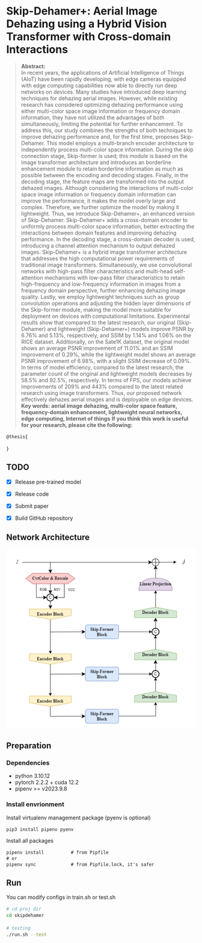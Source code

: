 # Skip-Dehamer+: Aerial Image Dehazing using a Hybrid Vision Transformer with Cross-domain Interactions
> **Abstract:**  
> In recent years, the applications of Artificial Intelligence of Things (AIoT) have been rapidly developing, with edge cameras equipped with edge computing capabilities now able to directly run deep networks on devices. Many studies have introduced deep learning techniques for dehazing aerial images. However, while existing research has considered optimizing dehazing performance using either multi-color space image information or frequency domain information, they have not utilized the advantages of both simultaneously, limiting the potential for further enhancement. To address this, our study combines the strengths of both techniques to improve dehazing performance and, for the first time, proposes Skip-Dehamer. This model employs a multi-branch encoder architecture to independently process multi-color space information. During the skip connection stage, Skip-former is used; this module is based on the image transformer architecture and introduces an borderline enhancement module to retain borderline information as much as possible between the encoding and decoding stages. Finally, in the decoding stage, the feature maps are transformed into the output dehazed images. Although considering the interactions of multi-color space image information or frequency domain information can improve the performance, it makes the model overly large and complex. Therefore, we further optimize the model by making it lightweight. Thus, we introduce Skip-Dehamer+, an enhanced version of Skip-Dehamer. Skip-Dehamer+ adds a cross-domain encoder to uniformly process multi-color space information, better extracting the interactions between domain features and improving dehazing performance. In the decoding stage, a cross-domain decoder is used, introducing a channel attention mechanism to output dehazed images. Skip-Dehamer+ is a hybrid image transformer architecture that addresses the high computational power requirements of traditional image transformers. Simultaneously, we use convolutional networks with high-pass filter characteristics and multi-head self-attention mechanisms with low-pass filter characteristics to retain high-frequency and low-frequency information in images from a frequency domain perspective, further enhancing dehazing image quality. Lastly, we employ lightweight techniques such as group convolution operations and adjusting the hidden layer dimensions of the Skip-former module, making the model more suitable for deployment on devices with computational limitations. Experimental results show that compared to the latest research, our original (Skip-Dehamer) and lightweight (Skip-Dehamer+) models improve PSNR by 6.76% and 5.13%, respectively, and SSIM by 1.14% and 1.06% on the RICE dataset. Additionally, on the Sate1K dataset, the original model shows an average PSNR improvement of 11.01% and an SSIM improvement of 0.29%, while the lightweight model shows an average PSNR improvement of 6.98%, with a slight SSIM decrease of 0.09%. In terms of model efficiency, compared to the latest research, the parameter count of the original and lightweight models decreases by 58.5% and 92.5%, respectively. In terms of FPS, our models achieve improvements of 209% and 443% compared to the latest related research using image transformers. Thus, our proposed network effectively dehazes aerial images and is deployable on edge devices.  
> **Key words: aerial image dehazing, multi-color space feature, frequency-domain enhancement, lightweight neural networks, edge computing, Internet of things**
**If you think this work is useful for your research, please cite the following:** 
```
@thesis{

}
```

## TODO
- [x] Release pre-trained model
- [x] Release code
- [x] Submit paper
- [x] Build GitHub repository


## Network Architecture
![image](./poster/Network%20overview.png)

## Preparation
### Dependencies
- python 3.10.12
- pytorch 2.2.2 + cuda 12.2
- pipenv >= v2023.9.8

### Install envrionment
Install virtualenv management package (pyenv is optional)
```shell
pip3 install pipenv pyenv
```
Install all packages
```shell
pipenv install          # from Pipfile
# or
pipenv sync             # from Pipfile.lock, it's safer
```

## Run
You can modify configs in train.sh or test.sh
```bash
# cd proj dir
cd skipdehamer

# testing
./run.sh --test
```